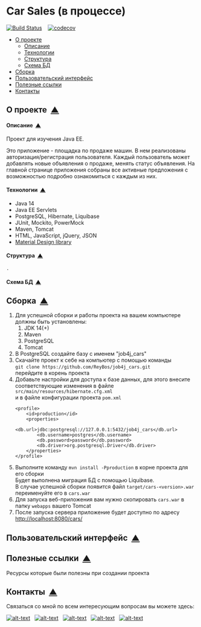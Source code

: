 # Car Sales (в процессе)
[![Build Status](https://travis-ci.org/ReyBos/job4j_cars.svg?branch=master)](https://travis-ci.org/ReyBos/job4j_cars) &nbsp;&nbsp;
[![codecov](https://codecov.io/gh/ReyBos/job4j_cars/branch/master/graph/badge.svg?token=7914PLM7N1)](https://codecov.io/gh/ReyBos/job4j_cars)

<a name="menu"></a>
<ul>
    <li>
        <a href="#about">О проекте</a>
        <ul>
            <li><a href="#description">Описание</a></li>
            <li><a href="#technologies">Технологии</a></li>
            <li><a href="#structure">Структура</a></li>
            <li><a href="#scheme">Схема БД</a></li>
        </ul>
    </li>
    <li>
        <a href="#build">Сборка</a>
    </li>
    <li>
        <a href="#intarface">Пользовательский интерфейс</a>
        <!--<ul>
            <li><a href="#auth_page">Регистрация/авторизация</a></li>
            <li><a href="#main_page">Главная</a></li>
            <li><a href="#item_status">Изменение статуса задачи</a></li>
            <li><a href="#item_notification">Оповещения об ошибках</a></li>
        </ul>-->
    </li>
    <li>
        <a href="#links">Полезные ссылки</a>
    </li>
    <li>
        <a href="#contact">Контакты</a>
    </li>
</ul>

<h2><a name="about">О проекте</a>&nbsp;&nbsp;<a href="#menu">&#9650;</a></h2>
<h4><a name="description">Описание</a>&nbsp;&nbsp;<a href="#menu">&#9650;</a></h4>
<p>
    Проект для изучения Java EE.
</p>
<p>
    Это приложение - площадка по продаже машин. В нем реализованы авторизация/регистрация пользователя. Каждый пользователь
    может добавлять новые объявления о продаже, менять статус объявления. На главной странице приложения собраны все активные
    предложения с возможностью подробно ознакомиться с каждым из них.
</p>

<h4><a name="technologies">Технологии</a>&nbsp;&nbsp;<a href="#menu">&#9650;</a></h4>
<ul>
    <li>Java 14</li>
    <li>Java EE Servlets</li>
    <li>PostgreSQL, Hibernate, Liquibase</li>
    <li>JUnit, Mockito, PowerMock</li>
    <li>Maven, Tomcat</li>
    <li>HTML, JavaScript, jQuery, JSON</li>
    <li><a href="https://materializecss.com">Material Design library</a></li>
</ul>

<h4><a name="structure">Структура</a>&nbsp;&nbsp;<a href="#menu">&#9650;</a></h4>
<pre><code>.
</code></pre>

<h4><a name="scheme">Схема БД</a>&nbsp;&nbsp;<a href="#menu">&#9650;</a></h4>
<!--<p align="center">
  <img src="images/4.png" height="400" title="схема БД">
</p>-->

<h2><a name="build">Сборка</a>&nbsp;&nbsp;<a href="#menu">&#9650;</a></h2>
<ol>
    <li>
        Для успешной сборки и работы проекта на вашем компьютере должны быть установлены:
        <ol>
            <li>JDK 14(+)</li>
            <li>Maven</li>
            <li>PostgreSQL</li>
            <li>Tomcat</li>
        </ol>
    </li>
    <li>
        В PostgreSQL создайте базу с именем "job4j_cars"
    </li>
    <li>
        Скачайте проект к себе на компьютер с помощью команды<br>
        <code>git clone https://github.com/ReyBos/job4j_cars.git</code><br>
        перейдите в корень проекта
    </li>
    <li>
        Добавьте настройки для доступа к базе данных, для этого внесите соответствующие изменения в файле 
        <code>src/main/resources/hibernate.cfg.xml</code><br>
        и в файле конфигурации проекта <code>pom.xml</code>
    
``` 
<profile>   
    <id>production</id>
    <properties>
        <db.url>jdbc:postgresql://127.0.0.1:5432/job4j_cars</db.url>
        <db.username>postgres</db.username>
        <db.password>password</db.password>
        <db.driver>org.postgresql.Driver</db.driver>
    </properties>
</profile>
```
</li>
    <li>
        Выполните команду <code>mvn install -Pproduction</code> в корне проекта для его сборки<br>
        Будет выполнена миграция БД с помощью Liquibase.<br>
        В случае успешной сборки появится файл <code>target/cars-&#60;version&#62;.war</code><br>
        переименуйте его в <code>cars.war</code>
    </li>
    <li>
        Для запуска веб-приложения вам нужно скопировать <code>cars.war</code> в папку <code>webapps</code> вашего Tomcat
    </li>
    <li>
        После запуска сервера приложение будет доступно по адресу<br>
        <a href="http://localhost:8080/cars/">http://localhost:8080/cars/</a>
    </li>
</ol>

<h2><a name="intarface">Пользовательский интерфейс</a>&nbsp;&nbsp;<a href="#menu">&#9650;</a></h2>
<!--<h3><a name="auth_page">Регистрация/авторизация</a>&nbsp;&nbsp;<a href="#menu">&#9650;</a></h3>
<p>
    Основной функционал приложения доступен только авторизованным пользователям. Это достигается за 
    счет фильтрации всех запросов и перенаправлении пользователей, при необходимости, на страницу 
    авторизации.
</p>
<p align="center">
  <img src="images/5.png" height="400" title="авторизация">
</p>

<h3><a name="main_page">Главная</a>&nbsp;&nbsp;<a href="#menu">&#9650;</a></h3>
<p>
    Весь функционал приложения собран на главной странице. Здесь собрана информация о предстояющих и завершенных задачах.
    Добавление/изменение/удаление пунктов в списке происходит здесь же. Есть два режима отображения. В первом показываются 
    только заплонированные задачи, во втором запланированные и завершенные. 
</p>
<p align="center">
  <img src="images/1.png" height="400" title="главная страница">
</p>

<h3><a name="item_status">Изменение статуса задачи</a>&nbsp;&nbsp;<a href="#menu">&#9650;</a></h3>
<p>
    Если задача выполнена, ее можно отметить как завершенную и тогда она пропадет из основного списка. Завершенную
    задачу можно вернуть в основной писок поменяв ее статус. 
</p>
<p align="center">
  <img src="images/2.png" height="400" title="изменение статуса задачи">
</p>

<h3><a name="item_notification">Оповещения об ошибках</a>&nbsp;&nbsp;<a href="#menu">&#9650;</a></h3>
<p>
    В системе предусмотрена система оповещения пользователей об ошибках с помощью модальных окон. 
    В случае не правильной работы приложения или некорректно введенных пользователем данных, он будет извещен об этом.
</p>
<p align="center">
  <img src="images/3.png" height="400" title="оповещения об ошибках">
</p> -->

<h2><a name="links">Полезные ссылки</a>&nbsp;&nbsp;<a href="#menu">&#9650;</a></h2>
<p>Ресурсы которые были полезны при создании проекта</p>
<ul>
    <!--<li>
        <strong><a href="">link</a></strong>
        - настройка логирования Hibernate
    </li>-->
</ul>

<h2><a name="contact">Контакты</a>&nbsp;&nbsp;<a href="#menu">&#9650;</a></h2>
<p>Связаться со мной по всем интересующим вопросам вы можете здесь:</p>

[![alt-text](https://img.shields.io/badge/-linkedin-283e4a?style=flat&logo=linkedin&logoColor=white)](https://www.linkedin.com/in/reybos/)&nbsp;&nbsp;
[![alt-text](https://img.shields.io/badge/-ВКонтакте-blue?style=flat&logo=vk&logoColor=white  "vk.com")](https://vk.com/reybos)&nbsp;&nbsp;
[![alt-text](https://img.shields.io/badge/-instagram-E4405F?style=flat&logo=instagram&logoColor=white)](https://www.instagram.com/andreybossiy)&nbsp;&nbsp;
[![alt-text](https://img.shields.io/badge/-telegram-grey?style=flat&logo=telegram&logoColor=white)](https://t.me/reybos)&nbsp;&nbsp;
[![alt-text](https://img.shields.io/badge/@%20email-005FED?style=flat&logo=mail&logoColor=white)](mailto:andreybosiy@yandex.ru)&nbsp;&nbsp;